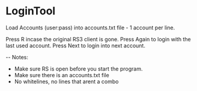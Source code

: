 # LoginTool

Load Accounts (user:pass) into accounts.txt file - 1 account per line.

Press R incase the original RS3 client is gone. 
Press Again to login with the last used account.
Press Next to login into next account.


--
Notes: 
  - Make sure RS is open before you start the program.
  - Make sure there is an accounts.txt file
  - No whitelines, no lines that arent a combo
